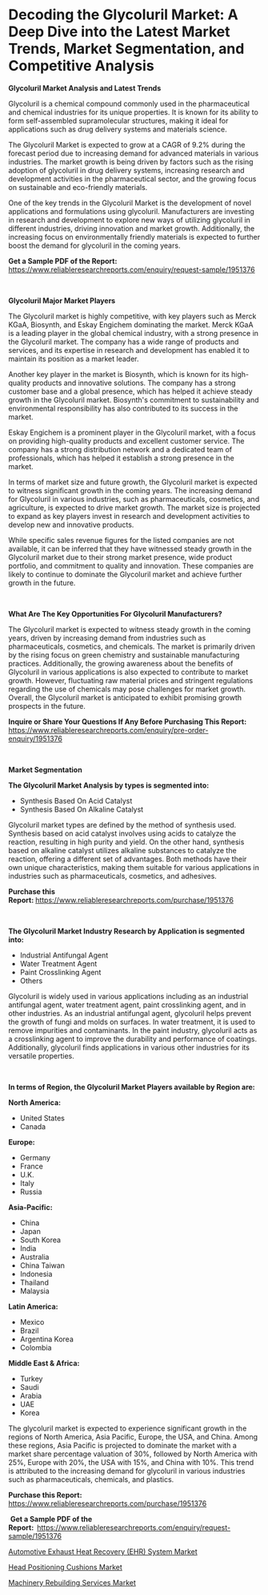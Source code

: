 <p><h1>Decoding the Glycoluril Market: A Deep Dive into the Latest Market Trends, Market Segmentation, and Competitive Analysis</h1></p><p><strong>Glycoluril Market Analysis and Latest Trends</strong></p>
<p><p>Glycoluril is a chemical compound commonly used in the pharmaceutical and chemical industries for its unique properties. It is known for its ability to form self-assembled supramolecular structures, making it ideal for applications such as drug delivery systems and materials science.</p><p>The Glycoluril Market is expected to grow at a CAGR of 9.2% during the forecast period due to increasing demand for advanced materials in various industries. The market growth is being driven by factors such as the rising adoption of glycoluril in drug delivery systems, increasing research and development activities in the pharmaceutical sector, and the growing focus on sustainable and eco-friendly materials.</p><p>One of the key trends in the Glycoluril Market is the development of novel applications and formulations using glycoluril. Manufacturers are investing in research and development to explore new ways of utilizing glycoluril in different industries, driving innovation and market growth. Additionally, the increasing focus on environmentally friendly materials is expected to further boost the demand for glycoluril in the coming years.</p></p>
<p><strong>Get a Sample PDF of the Report:&nbsp;</strong> <a href="https://www.reliableresearchreports.com/enquiry/request-sample/1951376">https://www.reliableresearchreports.com/enquiry/request-sample/1951376</a></p>
<p>&nbsp;</p>
<p><strong>Glycoluril Major Market Players</strong></p>
<p><p>The Glycoluril market is highly competitive, with key players such as Merck KGaA, Biosynth, and Eskay Engichem dominating the market. Merck KGaA is a leading player in the global chemical industry, with a strong presence in the Glycoluril market. The company has a wide range of products and services, and its expertise in research and development has enabled it to maintain its position as a market leader. </p><p>Another key player in the market is Biosynth, which is known for its high-quality products and innovative solutions. The company has a strong customer base and a global presence, which has helped it achieve steady growth in the Glycoluril market. Biosynth's commitment to sustainability and environmental responsibility has also contributed to its success in the market.</p><p>Eskay Engichem is a prominent player in the Glycoluril market, with a focus on providing high-quality products and excellent customer service. The company has a strong distribution network and a dedicated team of professionals, which has helped it establish a strong presence in the market.</p><p>In terms of market size and future growth, the Glycoluril market is expected to witness significant growth in the coming years. The increasing demand for Glycoluril in various industries, such as pharmaceuticals, cosmetics, and agriculture, is expected to drive market growth. The market size is projected to expand as key players invest in research and development activities to develop new and innovative products.</p><p>While specific sales revenue figures for the listed companies are not available, it can be inferred that they have witnessed steady growth in the Glycoluril market due to their strong market presence, wide product portfolio, and commitment to quality and innovation. These companies are likely to continue to dominate the Glycoluril market and achieve further growth in the future.</p></p>
<p>&nbsp;</p>
<p><strong>What Are The Key Opportunities For Glycoluril Manufacturers?</strong></p>
<p><p>The Glycoluril market is expected to witness steady growth in the coming years, driven by increasing demand from industries such as pharmaceuticals, cosmetics, and chemicals. The market is primarily driven by the rising focus on green chemistry and sustainable manufacturing practices. Additionally, the growing awareness about the benefits of Glycoluril in various applications is also expected to contribute to market growth. However, fluctuating raw material prices and stringent regulations regarding the use of chemicals may pose challenges for market growth. Overall, the Glycoluril market is anticipated to exhibit promising growth prospects in the future.</p></p>
<p><strong>Inquire or Share Your Questions If Any Before Purchasing This Report:</strong> <a href="https://www.reliableresearchreports.com/enquiry/pre-order-enquiry/1951376">https://www.reliableresearchreports.com/enquiry/pre-order-enquiry/1951376</a></p>
<p>&nbsp;</p>
<p><strong>Market Segmentation</strong></p>
<p><strong>The Glycoluril Market Analysis by types is segmented into:</strong></p>
<p><ul><li>Synthesis Based On Acid Catalyst</li><li>Synthesis Based On Alkaline Catalyst</li></ul></p>
<p><p>Glycoluril market types are defined by the method of synthesis used. Synthesis based on acid catalyst involves using acids to catalyze the reaction, resulting in high purity and yield. On the other hand, synthesis based on alkaline catalyst utilizes alkaline substances to catalyze the reaction, offering a different set of advantages. Both methods have their own unique characteristics, making them suitable for various applications in industries such as pharmaceuticals, cosmetics, and adhesives.</p></p>
<p><strong>Purchase this Report:&nbsp;</strong><a href="https://www.reliableresearchreports.com/purchase/1951376">https://www.reliableresearchreports.com/purchase/1951376</a></p>
<p>&nbsp;</p>
<p><strong>The Glycoluril Market Industry Research by Application is segmented into:</strong></p>
<p><ul><li>Industrial Antifungal Agent</li><li>Water Treatment Agent</li><li>Paint Crosslinking Agent</li><li>Others</li></ul></p>
<p><p>Glycoluril is widely used in various applications including as an industrial antifungal agent, water treatment agent, paint crosslinking agent, and in other industries. As an industrial antifungal agent, glycoluril helps prevent the growth of fungi and molds on surfaces. In water treatment, it is used to remove impurities and contaminants. In the paint industry, glycoluril acts as a crosslinking agent to improve the durability and performance of coatings. Additionally, glycoluril finds applications in various other industries for its versatile properties.</p></p>
<p>&nbsp;</p>
<p><strong>In terms of Region, the Glycoluril Market Players available by Region are:</strong></p>
<p>
    <p> <strong> North America: </strong>
        <ul>
            <li>United States</li>
            <li>Canada</li>
        </ul>
        </p> 
    <p> <strong> Europe: </strong>
        <ul>
            <li>Germany</li>
            <li>France</li>
            <li>U.K.</li>
            <li>Italy</li>
            <li>Russia</li>
        </ul>
        </p> 
    <p> <strong> Asia-Pacific: </strong>
        <ul>
            <li>China</li>
            <li>Japan</li>
            <li>South Korea</li>
            <li>India</li>
            <li>Australia</li>
            <li>China Taiwan</li>
            <li>Indonesia</li>
            <li>Thailand</li>
            <li>Malaysia</li>
        </ul>
        </p> 
    <p> <strong> Latin America: </strong>
        <ul>
            <li>Mexico</li>
            <li>Brazil</li>
            <li>Argentina Korea</li>
            <li>Colombia</li>
        </ul>
        </p> 
    <p> <strong> Middle East & Africa: </strong>
        <ul>
            <li>Turkey</li>
            <li>Saudi</li>
            <li>Arabia</li>
            <li>UAE</li>
            <li>Korea</li>
        </ul>
    </p>
    </p>
<p><p>The glycoluril market is expected to experience significant growth in the regions of North America, Asia Pacific, Europe, the USA, and China. Among these regions, Asia Pacific is projected to dominate the market with a market share percentage valuation of 30%, followed by North America with 25%, Europe with 20%, the USA with 15%, and China with 10%. This trend is attributed to the increasing demand for glycoluril in various industries such as pharmaceuticals, chemicals, and plastics.</p></p>
<p><strong>Purchase this Report: </strong><a href="https://www.reliableresearchreports.com/purchase/1951376">https://www.reliableresearchreports.com/purchase/1951376</a></p>
<p>&nbsp;<strong>Get a Sample PDF of the Report:&nbsp;&nbsp;</strong><a href="https://www.reliableresearchreports.com/enquiry/request-sample/1951376">https://www.reliableresearchreports.com/enquiry/request-sample/1951376</a></p>
<p><strong></strong></p>
<p><p><a href="https://view.publitas.com/reportprime-1/automotive-exhaust-heat-recovery-ehr-system-market-share-market-new-trends-analysis-report-by-type-by-application-by-end-use-by-region-and-segment-forecasts-2023-2030/">Automotive Exhaust Heat Recovery (EHR) System Market</a></p><p><a href="https://view.publitas.com/reportprime-1/head-positioning-cushions-market-size-reflecting-a-forecast-till-2030-market-by-type-by-application-and-by-geography/">Head Positioning Cushions Market</a></p><p><a href="https://view.publitas.com/reportprime-1/machinery-rebuilding-services-market-research-report-the-key-to-successful-business-strategy-forecasted-for-period-from-2023-2030/">Machinery Rebuilding Services Market</a></p></p>
